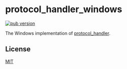 # protocol_handler_windows

[![pub version][pub-image]][pub-url]

[pub-image]: https://img.shields.io/pub/v/protocol_handler_windows.svg
[pub-url]: https://pub.dev/packages/protocol_handler_windows

The Windows implementation of [protocol_handler](https://pub.dev/packages/protocol_handler).

## License

[MIT](./LICENSE)
